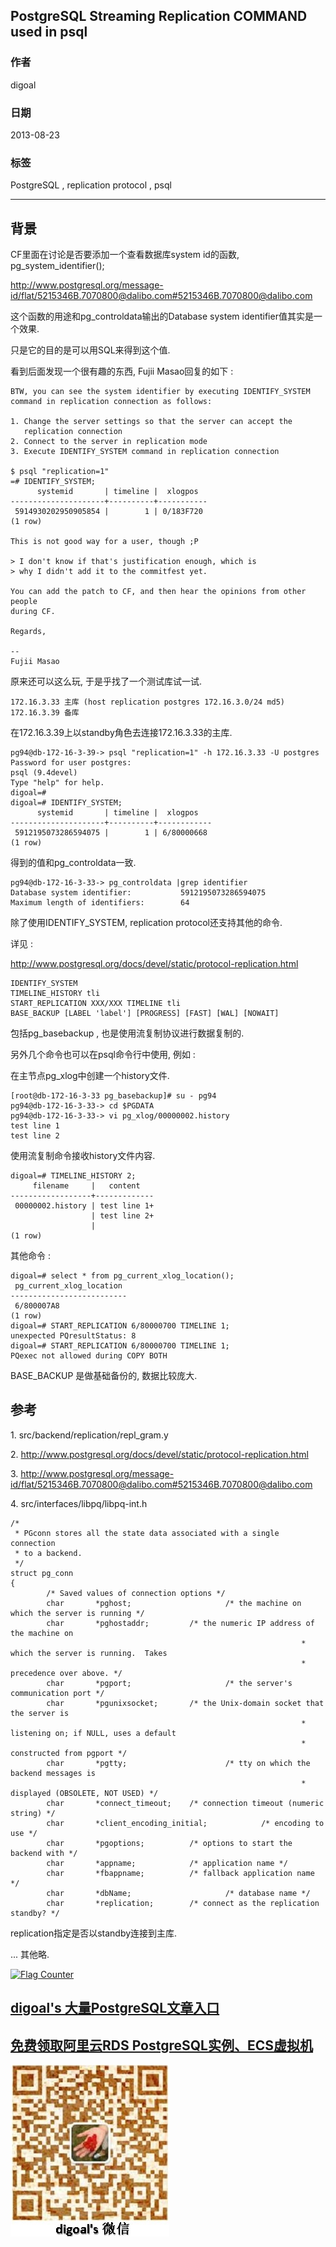 ## PostgreSQL Streaming Replication COMMAND used in psql    
                
### 作者               
digoal                
                
### 日期              
2013-08-23                  
                
### 标签              
PostgreSQL , replication protocol , psql     
                
----              
                
## 背景     
CF里面在讨论是否要添加一个查看数据库system id的函数, pg_system_identifier();  
  
http://www.postgresql.org/message-id/flat/5215346B.7070800@dalibo.com#5215346B.7070800@dalibo.com  
  
这个函数的用途和pg_controldata输出的Database system identifier值其实是一个效果.  
  
只是它的目的是可以用SQL来得到这个值.  
  
看到后面发现一个很有趣的东西, Fujii Masao回复的如下 :   
  
```  
BTW, you can see the system identifier by executing IDENTIFY_SYSTEM  
command in replication connection as follows:  
  
1. Change the server settings so that the server can accept the  
   replication connection  
2. Connect to the server in replication mode  
3. Execute IDENTIFY_SYSTEM command in replication connection  
  
$ psql "replication=1"  
=# IDENTIFY_SYSTEM;  
      systemid       | timeline |  xlogpos  
---------------------+----------+-----------  
 5914930202950905854 |        1 | 0/183F720  
(1 row)  
  
This is not good way for a user, though ;P  
  
> I don't know if that's justification enough, which is  
> why I didn't add it to the commitfest yet.  
  
You can add the patch to CF, and then hear the opinions from other people  
during CF.  
  
Regards,  
  
--   
Fujii Masao  
```  
  
原来还可以这么玩, 于是乎找了一个测试库试一试.  
  
```  
172.16.3.33 主库 (host replication postgres 172.16.3.0/24 md5)  
172.16.3.39 备库  
```  
  
在172.16.3.39上以standby角色去连接172.16.3.33的主库.  
  
```  
pg94@db-172-16-3-39-> psql "replication=1" -h 172.16.3.33 -U postgres  
Password for user postgres:   
psql (9.4devel)  
Type "help" for help.  
digoal=#   
digoal=# IDENTIFY_SYSTEM;  
      systemid       | timeline |  xlogpos     
---------------------+----------+------------  
 5912195073286594075 |        1 | 6/80000668  
(1 row)  
```  
  
得到的值和pg_controldata一致.  
  
```  
pg94@db-172-16-3-33-> pg_controldata |grep identifier  
Database system identifier:           5912195073286594075  
Maximum length of identifiers:        64  
```  
  
除了使用IDENTIFY_SYSTEM, replication protocol还支持其他的命令.  
  
详见 :   
  
http://www.postgresql.org/docs/devel/static/protocol-replication.html  
  
```  
IDENTIFY_SYSTEM  
TIMELINE_HISTORY tli  
START_REPLICATION XXX/XXX TIMELINE tli  
BASE_BACKUP [LABEL 'label'] [PROGRESS] [FAST] [WAL] [NOWAIT]  
```  
  
包括pg_basebackup , 也是使用流复制协议进行数据复制的.  
  
另外几个命令也可以在psql命令行中使用, 例如 :   
  
在主节点pg_xlog中创建一个history文件.  
  
```  
[root@db-172-16-3-33 pg_basebackup]# su - pg94  
pg94@db-172-16-3-33-> cd $PGDATA  
pg94@db-172-16-3-33-> vi pg_xlog/00000002.history   
test line 1  
test line 2  
```  
  
使用流复制命令接收history文件内容.  
  
```  
digoal=# TIMELINE_HISTORY 2;  
     filename     |   content     
------------------+-------------  
 00000002.history | test line 1+  
                  | test line 2+  
                  |   
(1 row)  
```  
  
其他命令 :   
  
```  
digoal=# select * from pg_current_xlog_location();  
 pg_current_xlog_location   
--------------------------  
 6/800007A8  
(1 row)  
digoal=# START_REPLICATION 6/80000700 TIMELINE 1;  
unexpected PQresultStatus: 8  
digoal=# START_REPLICATION 6/80000700 TIMELINE 1;  
PQexec not allowed during COPY BOTH  
```  
  
BASE_BACKUP 是做基础备份的, 数据比较庞大.  
  
## 参考  
1\. src/backend/replication/repl_gram.y  
  
2\. http://www.postgresql.org/docs/devel/static/protocol-replication.html  
  
3\. http://www.postgresql.org/message-id/flat/5215346B.7070800@dalibo.com#5215346B.7070800@dalibo.com  
  
4\. src/interfaces/libpq/libpq-int.h  
  
```  
/*  
 * PGconn stores all the state data associated with a single connection  
 * to a backend.  
 */  
struct pg_conn  
{  
        /* Saved values of connection options */  
        char       *pghost;                     /* the machine on which the server is running */  
        char       *pghostaddr;         /* the numeric IP address of the machine on  
                                                                 * which the server is running.  Takes  
                                                                 * precedence over above. */  
        char       *pgport;                     /* the server's communication port */  
        char       *pgunixsocket;       /* the Unix-domain socket that the server is  
                                                                 * listening on; if NULL, uses a default  
                                                                 * constructed from pgport */  
        char       *pgtty;                      /* tty on which the backend messages is  
                                                                 * displayed (OBSOLETE, NOT USED) */  
        char       *connect_timeout;    /* connection timeout (numeric string) */  
        char       *client_encoding_initial;            /* encoding to use */  
        char       *pgoptions;          /* options to start the backend with */  
        char       *appname;            /* application name */  
        char       *fbappname;          /* fallback application name */  
        char       *dbName;                     /* database name */  
        char       *replication;        /* connect as the replication standby? */  
```  
  
replication指定是否以standby连接到主库.  
  
... 其他略.  
  
<a rel="nofollow" href="http://info.flagcounter.com/h9V1"  ><img src="http://s03.flagcounter.com/count/h9V1/bg_FFFFFF/txt_000000/border_CCCCCC/columns_2/maxflags_12/viewers_0/labels_0/pageviews_0/flags_0/"  alt="Flag Counter"  border="0"  ></a>  
  
  
  
  
  
  
## [digoal's 大量PostgreSQL文章入口](https://github.com/digoal/blog/blob/master/README.md "22709685feb7cab07d30f30387f0a9ae")
  
  
## [免费领取阿里云RDS PostgreSQL实例、ECS虚拟机](https://free.aliyun.com/ "57258f76c37864c6e6d23383d05714ea")
  
  
![digoal's weixin](../pic/digoal_weixin.jpg "f7ad92eeba24523fd47a6e1a0e691b59")
  
